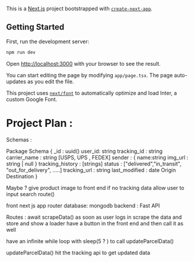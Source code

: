 This is a [Next.js](https://nextjs.org/) project bootstrapped with [`create-next-app`](https://github.com/vercel/next.js/tree/canary/packages/create-next-app).

## Getting Started

First, run the development server:

```bash
npm run dev
```

Open [http://localhost:3000](http://localhost:3000) with your browser to see the result.

You can start editing the page by modifying `app/page.tsx`. The page auto-updates as you edit the file.

This project uses [`next/font`](https://nextjs.org/docs/basic-features/font-optimization) to automatically optimize and load Inter, a custom Google Font.

# Project Plan :

Schemas :

Package Schema
{
\_id : uuid()
user_id: string
tracking_id : string
carrier_name : string [USPS, UPS , FEDEX]
sender : {
name:string
img_url : string | null
}
tracking_history : [strings]
status : ["delivered","in_transit", "out_for_delivery", .....]
tracking_url : string
last_modified : date
Origin
Destination
}

Maybe ?
give product image to front end
if no tracking data allow user to input
search route()

front next js app router
database: mongodb
backend : Fast API

Routes :
await scrapeData() as soon as user logs in scrape the data and store and show a loader
have a button in the front end and then call it as well

have an infinite while loop with sleep(5 ? ) to call updateParcelData()

updateParcelData()
hit the tracking api to get updated data
